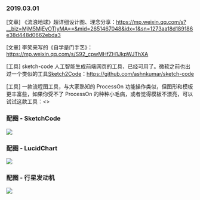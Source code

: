### 2019.03.01

[文章] 《流浪地球》超详细设计图、理念分享：<https://mp.weixin.qq.com/s?__biz=MjM5MjEyOTIyMA==&mid=2651467048&idx=1&sn=1273aa18d189186e38d448d0662ebda3>

[文章] 李笑来写的《自学是门手艺》：<https://mp.weixin.qq.com/s/S92_cpwMHfZH1JkpWJThXA>

[工具] sketch-code 人工智能生成前端网页的工具，已经可用了。微软之前也出过一个类似的工具[Sketch2Code](https://github.com/Microsoft/ailab/tree/master/Sketch2Code)：<https://github.com/ashnkumar/sketch-code>

[工具] 一款流程图工具，与大家熟知的 ProcessOn 功能操作类似，但图形和模板更丰富些，如果你受不了 ProcessOn 的种种小毛病，或者觉得模板不漂亮，可以试试这款工具：<>

### 配图 - SketchCode
![](https://raw.githubusercontent.com/ashnkumar/sketch-code/master/header_image.png)

### 配图 - LucidChart
![](https://raw.githubusercontent.com/ashnkumar/sketch-code/master/header_image.png)

### 配图 - 行星发动机
![](https://mmbiz.qpic.cn/mmbiz_png/7zRRbZ2PtapOTnKZVfOvqNwHKCu6la02bicLiajpvDWDhzgD8CSy1JCD78NDtaLZc4Xmxta9hyny1ice22Ecqib90w/640?wx_fmt=png&tp=webp&wxfrom=5&wx_lazy=1&wx_co=1)

